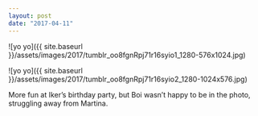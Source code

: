 ```yaml
---
layout: post
date: "2017-04-11"
---
```


![yo yo]({{ site.baseurl }}/assets/images/2017/tumblr_oo8fgnRpj71r16syio1_1280-576x1024.jpg)

![yo yo]({{ site.baseurl }}/assets/images/2017/tumblr_oo8fgnRpj71r16syio2_1280-1024x576.jpg)

More fun at Iker’s birthday party, but Boi wasn’t happy to be in the photo, struggling away from Martina.
